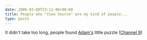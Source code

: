 ```yaml
---
date: 2006-03-09T23:11:00+00:00
title: People who "View Source" are my kind of people...
type: posts
---
```

It didn't take too long, people found [Adam's](https://www.adamkinney.com) little puzzle ([Channel 9](https://channel9.msdn.com/ShowPost.aspx?PostID=169842))
